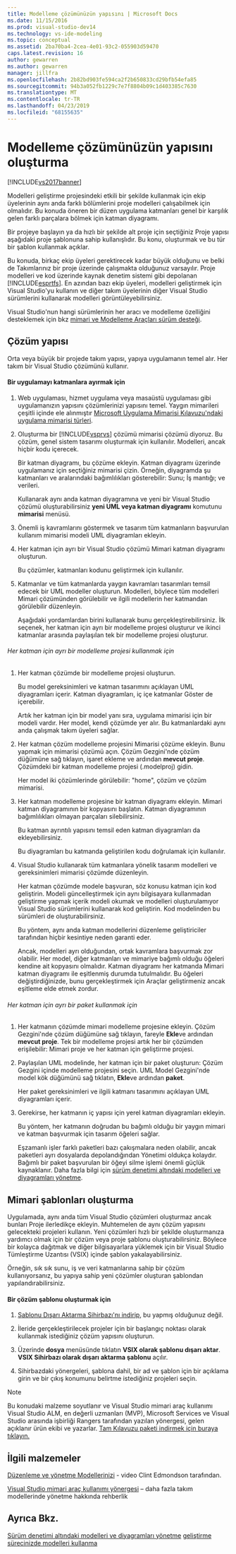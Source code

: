 ```yaml
---
title: Modelleme çözümünüzün yapısını | Microsoft Docs
ms.date: 11/15/2016
ms.prod: visual-studio-dev14
ms.technology: vs-ide-modeling
ms.topic: conceptual
ms.assetid: 2ba70ba4-2cea-4e01-93c2-055903d59470
caps.latest.revision: 16
author: gewarren
ms.author: gewarren
manager: jillfra
ms.openlocfilehash: 2b82bd903fe594ca2f2b650833cd29bfb54efa85
ms.sourcegitcommit: 94b3a052fb1229c7e7f8804b09c1d403385c7630
ms.translationtype: MT
ms.contentlocale: tr-TR
ms.lasthandoff: 04/23/2019
ms.locfileid: "68155635"
---
```

# <a name="structure-your-modeling-solution"></a>Modelleme çözümünüzün yapısını oluşturma

[!INCLUDE[vs2017banner](../includes/vs2017banner.md)]

Modelleri geliştirme projesindeki etkili bir şekilde kullanmak için ekip üyelerinin aynı anda farklı bölümlerini proje modelleri çalışabilmek için olmalıdır. Bu konuda öneren bir düzen uygulama katmanları genel bir karşılık gelen farklı parçalara bölmek için katman diyagramı.

Bir projeye başlayın ya da hızlı bir şekilde alt proje için seçtiğiniz Proje yapısı aşağıdaki proje şablonuna sahip kullanışlıdır. Bu konu, oluşturmak ve bu tür bir şablon kullanmak açıklar.

Bu konuda, birkaç ekip üyeleri gerektirecek kadar büyük olduğunu ve belki de Takımlarınız bir proje üzerinde çalışmakta olduğunuz varsayılır. Proje modelleri ve kod üzerinde kaynak denetim sistemi gibi depolanan [!INCLUDE[esprtfs](../includes/esprtfs-md.md)]. En azından bazı ekip üyeleri, modelleri geliştirmek için Visual Studio'yu kullanın ve diğer takım üyelerinin diğer Visual Studio sürümlerini kullanarak modelleri görüntüleyebilirsiniz.

Visual Studio'nun hangi sürümlerinin her aracı ve modelleme özelliğini desteklemek için bkz [mimari ve Modelleme Araçları sürüm desteği](../modeling/what-s-new-for-design-in-visual-studio.md#VersionSupport).

## <a name="solution-structure"></a>Çözüm yapısı

Orta veya büyük bir projede takım yapısı, yapıya uygulamanın temel alır. Her takım bir Visual Studio çözümünü kullanır.

#### <a name="to-divide-an-application-into-layers"></a>Bir uygulamayı katmanlara ayırmak için

1. Web uygulaması, hizmet uygulama veya masaüstü uygulaması gibi uygulamanızın yapısını çözümlerinizi yapısını temel. Yaygın mimarileri çeşitli içinde ele alınmıştır [Microsoft Uygulama Mimarisi Kılavuzu'ndaki uygulama mimarisi türleri](http://go.microsoft.com/fwlink/?LinkId=196681).

2. Oluşturma bir [!INCLUDE[vsprvs](../includes/vsprvs-md.md)] çözümü mimarisi çözümü diyoruz. Bu çözüm, genel sistem tasarımı oluşturmak için kullanılır. Modelleri, ancak hiçbir kodu içerecek.

    Bir katman diyagramı, bu çözüme ekleyin. Katman diyagramı üzerinde uygulamanız için seçtiğiniz mimarisi çizin. Örneğin, diyagramda şu katmanları ve aralarındaki bağımlılıkları gösterebilir: Sunu; İş mantığı; ve verileri.

    Kullanarak aynı anda katman diyagramına ve yeni bir Visual Studio çözümü oluşturabilirsiniz **yeni UML veya katman diyagramı** komutunu **mimarisi** menüsü.

3. Önemli iş kavramlarını göstermek ve tasarım tüm katmanların başvurulan kullanım mimarisi modeli UML diyagramları ekleyin.

4. Her katman için ayrı bir Visual Studio çözümü Mimari katman diyagramı oluşturun.

    Bu çözümler, katmanları kodunu geliştirmek için kullanılır.

5. Katmanlar ve tüm katmanlarda yaygın kavramları tasarımları temsil edecek bir UML modeller oluşturun. Modelleri, böylece tüm modelleri Mimari çözümünden görülebilir ve ilgili modellerin her katmandan görülebilir düzenleyin.

    Aşağıdaki yordamlardan birini kullanarak bunu gerçekleştirebilirsiniz. İlk seçenek, her katman için ayrı bir modelleme projesi oluşturur ve ikinci katmanlar arasında paylaşılan tek bir modelleme projesi oluşturur.

###### <a name="to-use-a-separate-modeling-project-for-each-layer"></a>Her katman için ayrı bir modelleme projesi kullanmak için

1. Her katman çözümde bir modelleme projesi oluşturun.

    Bu model gereksinimleri ve katman tasarımını açıklayan UML diyagramları içerir. Katman diyagramları, iç içe katmanlar Göster de içerebilir.

    Artık her katman için bir model yanı sıra, uygulama mimarisi için bir modeli vardır. Her model, kendi çözümde yer alır. Bu katmanlardaki aynı anda çalışmak takım üyeleri sağlar.

2. Her katman çözüm modelleme projesini Mimarisi çözüme ekleyin. Bunu yapmak için mimarisi çözümü açın. Çözüm Gezgini'nde çözüm düğümüne sağ tıklayın, işaret ekleme ve ardından **mevcut proje**. Çözümdeki bir katman modelleme projesi (.modelproj) gidin.

    Her model iki çözümlerinde görülebilir: "home", çözüm ve çözüm mimarisi.

3. Her katman modelleme projesine bir katman diyagramı ekleyin. Mimari katman diyagramının bir kopyasını başlatın. Katman diyagramının bağımlılıkları olmayan parçaları silebilirsiniz.

    Bu katman ayrıntılı yapısını temsil eden katman diyagramları da ekleyebilirsiniz.

    Bu diyagramları bu katmanda geliştirilen kodu doğrulamak için kullanılır.

4. Visual Studio kullanarak tüm katmanlara yönelik tasarım modelleri ve gereksinimleri mimarisi çözümde düzenleyin.

    Her katman çözümde modele başvuran, söz konusu katman için kod geliştirin. Modeli güncelleştirmek için aynı bilgisayara kullanmadan geliştirme yapmak içerik modeli okumak ve modelleri oluşturulamıyor Visual Studio sürümlerini kullanarak kod geliştirin. Kod modelinden bu sürümleri de oluşturabilirsiniz.

    Bu yöntem, aynı anda katman modellerini düzenleme geliştiriciler tarafından hiçbir kesintiye neden garanti eder.

    Ancak, modelleri ayrı olduğundan, ortak kavramlara başvurmak zor olabilir. Her model, diğer katmanları ve mimariye bağımlı olduğu öğeleri kendine ait kopyasını olmalıdır. Katman diyagramı her katmanda Mimari katman diyagramı ile eşitlenmiş durumda tutulmalıdır. Bu öğeleri değiştirdiğinizde, bunu gerçekleştirmek için Araçlar geliştirmeniz ancak eşitleme elde etmek zordur.

###### <a name="to-use-a-separate-package-for-each-layer"></a>Her katman için ayrı bir paket kullanmak için

1. Her katmanın çözümde mimari modelleme projesine ekleyin. Çözüm Gezgini'nde çözüm düğümüne sağ tıklayın, fareyle **Ekle**ve ardından **mevcut proje**. Tek bir modelleme projesi artık her bir çözümden erişilebilir: Mimari proje ve her katman için geliştirme projesi.

2. Paylaşılan UML modelinde, her katman için bir paket oluşturun: Çözüm Gezgini içinde modelleme projesini seçin. UML Model Gezgini'nde model kök düğümünü sağ tıklatın, **Ekle**ve ardından **paket**.

    Her paket gereksinimleri ve ilgili katmanı tasarımını açıklayan UML diyagramları içerir.

3. Gerekirse, her katmanın iç yapısı için yerel katman diyagramları ekleyin.

    Bu yöntem, her katmanın doğrudan bu bağımlı olduğu bir yaygın mimari ve katman başvurmak için tasarım öğeleri sağlar.

    Eşzamanlı işler farklı paketleri bazı çakışmalara neden olabilir, ancak paketleri ayrı dosyalarda depolandığından Yönetimi oldukça kolaydır. Bağımlı bir paket başvurulan bir öğeyi silme işlemi önemli güçlük kaynaklanır. Daha fazla bilgi için [sürüm denetimi altındaki modelleri ve diyagramları yönetme](../modeling/manage-models-and-diagrams-under-version-control.md).

## <a name="creating-architecture-templates"></a>Mimari şablonları oluşturma

Uygulamada, aynı anda tüm Visual Studio çözümleri oluşturmaz ancak bunları Proje ilerledikçe ekleyin. Muhtemelen de aynı çözüm yapısını gelecekteki projeleri kullanın.  Yeni çözümleri hızlı bir şekilde oluşturmanıza yardımcı olmak için bir çözüm veya proje şablonu oluşturabilirsiniz. Böylece bir kolayca dağıtmak ve diğer bilgisayarlara yüklemek için bir Visual Studio Tümleştirme Uzantısı (VSIX) içinde şablon yakalayabilirsiniz.

Örneğin, sık sık sunu, iş ve veri katmanlarına sahip bir çözüm kullanıyorsanız, bu yapıya sahip yeni çözümler oluşturan şablondan yapılandırabilirsiniz.

#### <a name="to-create-a-solution-template"></a>Bir çözüm şablonu oluşturmak için

1. [Şablonu Dışarı Aktarma Sihirbazı'nı indirip](http://go.microsoft.com/fwlink/?LinkId=196686), bu yapmış olduğunuz değil.

2. İleride gerçekleştirilecek projeler için bir başlangıç noktası olarak kullanmak istediğiniz çözüm yapısını oluşturun.

3. Üzerinde **dosya** menüsünde tıklatın **VSIX olarak şablonu dışarı aktar**. **VSIX Sihirbazı olarak dışarı aktarma şablonu** açılır.

4. Sihirbazdaki yönergeleri, şablona dahil, bir ad ve şablon için bir açıklama girin ve bir çıkış konumunu belirtme istediğiniz projeleri seçin.

> [!NOTE]
> Bu konudaki malzeme soyutlanır ve Visual Studio mimari araç kullanımı Visual Studio ALM, en değerli uzmanları (MVP), Microsoft Services ve Visual Studio arasında işbirliği Rangers tarafından yazılan yönergesi, gelen açıklanır ürün ekibi ve yazarlar. [Tam Kılavuzu paketi indirmek için buraya tıklayın.](http://go.microsoft.com/fwlink/?LinkID=191984)

## <a name="related-materials"></a>İlgili malzemeler

[Düzenleme ve yönetme Modellerinizi](http://channel9.msdn.com/posts/clinted/UML-with-VS-2010-Part-9-Organizing-and-Managing-Your-Models/) - video Clint Edmondson tarafından.

[Visual Studio mimari araç kullanımı yönergesi](../modeling/visual-studio-architecture-tooling-guidance.md) – daha fazla takım modellerinde yönetme hakkında rehberlik

## <a name="see-also"></a>Ayrıca Bkz.

[Sürüm denetimi altındaki modelleri ve diyagramları yönetme](../modeling/manage-models-and-diagrams-under-version-control.md)
[geliştirme sürecinizde modelleri kullanma](../modeling/use-models-in-your-development-process.md)
